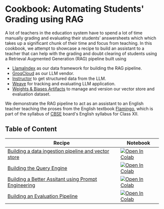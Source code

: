 # Cookbook: Automating Students' Grading using RAG

A lot of teachers in the education system have to spend a lot of time manually grading and evaluating their students’ answersheets which which takes up a significant chunk of their time and focus from teaching. In this cookbook, we attempt to showcase a recipe to build an assistant to a teacher that can help with the grading and doubt clearing of students using a Retrieval Augmented Generation (RAG) pipeline built using

- [LlamaIndex](https://www.llamaindex.ai/) as our data framework for building the RAG pipeline.
- [GroqCloud](https://groq.com/) as our LLM vendor.
- [Instructor](https://python.useinstructor.com/) to get structured data from the LLM.
- [Weave](https://wandb.github.io/weave/) for tracking and evaluating LLM application.
- [Weights & Biases Artifacts](https://docs.wandb.ai/guides/artifacts) to manage and version our vector store and evaluation dataset.

We demonstrate the RAG pipeline to act as an assistant to an English teacher teaching the proses from the English textbook [Flamingo](https://ncert.nic.in/textbook.php?lefl1=0-13), which is part of the syllabus of [CBSE](https://www.cbse.gov.in/) board's English syllabus for Class XII.

## Table of Content

| Recipe | Notebook |
|---|---|
| [Building a data ingestion pipeline and vector store](./vector_index.md) | [![Open In Colab](https://colab.research.google.com/assets/colab-badge.svg)](https://colab.research.google.com/github/wandb/weave/blob/master/docs/docs/guides/cookbooks/llamaindex_rag_ncert/notebooks/00_vector_index.ipynb) |
| [Building the Query Engine](./vector_index.md) | [![Open In Colab](https://colab.research.google.com/assets/colab-badge.svg)](https://colab.research.google.com/github/wandb/weave/blob/master/docs/docs/guides/cookbooks/llamaindex_rag_ncert/notebooks/01_rag_engine.ipynb) |
| [Building a Better Assitant using Prompt Engineering](./vector_index.md) | [![Open In Colab](https://colab.research.google.com/assets/colab-badge.svg)](https://colab.research.google.com/github/wandb/weave/blob/master/docs/docs/guides/cookbooks/llamaindex_rag_ncert/notebooks/03_prompt_engineering.ipynb) |
| [Building an Evaluation Pipeline](./evaluation.md) | [![Open In Colab](https://colab.research.google.com/assets/colab-badge.svg)](https://colab.research.google.com/github/wandb/weave/blob/master/docs/docs/guides/cookbooks/llamaindex_rag_ncert/notebooks/04_evaluation.ipynb) |
